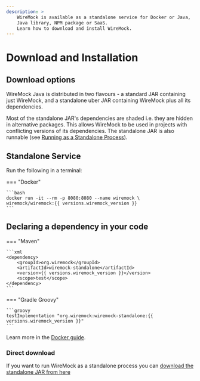 ```yaml
---
description: >
    WireMock is available as a standalone service for Docker or Java,
    Java library, NPM package or SaaS.
    Learn how to download and install WireMock.
---
```


# Download and Installation

## Download options

WireMock Java is distributed in two flavours - a standard JAR containing just WireMock, and a standalone uber JAR containing
WireMock plus all its dependencies.

Most of the standalone JAR's dependencies are shaded i.e. they are hidden in alternative packages. This allows WireMock to be used in projects with
conflicting versions of its dependencies. The standalone JAR is also runnable (see [Running as a Standalone Process](./running-standalone.md)).

## Standalone Service

Run the following in a terminal:

=== "Docker"

    ```bash
    docker run -it --rm -p 8080:8080 --name wiremock \
    wiremock/wiremock:{{ versions.wiremock_version }}
    ```

## Declaring a dependency in your code

=== "Maven"

    ```xml
    <dependency>
        <groupId>org.wiremock</groupId>
        <artifactId>wiremock-standalone</artifactId>
        <version>{{ versions.wiremock_version }}</version>
        <scope>test</scope>
    </dependency>
    ```

=== "Gradle Groovy"

    ```groovy
    testImplementation "org.wiremock:wiremock-standalone:{{ versions.wiremock_version }}"
    ```

Learn more in the [Docker guide](./standalone/docker.md).

### Direct download

If you want to run WireMock as a standalone process you can
<a id="wiremock-standalone-download" href="https://repo1.maven.org/maven2/org/wiremock/wiremock-standalone/{{ versions.wiremock_version }}/wiremock-standalone-{{ versions.wiremock_version }}.jar">download the standalone JAR from
here</a>
